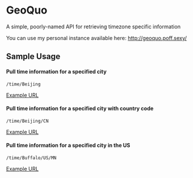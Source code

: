 GeoQuo
======

A simple, poorly-named API for retrieving timezone specific information

You can use my personal instance available here: http://geoquo.poff.sexy/

## Sample Usage

#### Pull time information for a specified city
```
/time/Beijing
```
[Example URL](http://geoquo.poff.sexy/time/Beijing)


#### Pull time information for a specified city with country code
```
/time/Beijing/CN
```
[Example URL](http://geoquo.poff.sexy/time/Beijing/CN)


#### Pull time information for a specified city in the US
```
/time/Buffalo/US/MN
```
[Example URL](http://geoquo.poff.sexy/time/Buffalo/US/MN)
